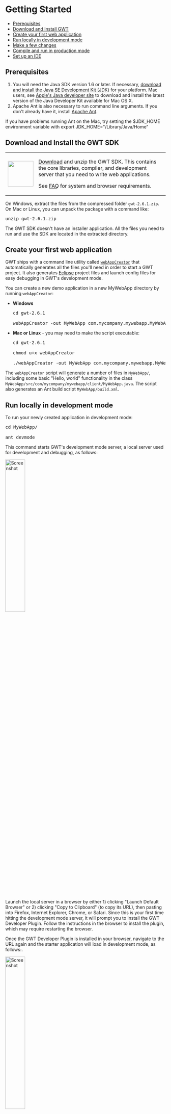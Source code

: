 Getting Started
===

- [Prerequisites](#prereqs)
- [Download and Install GWT](#download)
- [Create your first web application](#create)
- [Run locally in development mode](#run)
- [Make a few changes](#change)
- [Compile and run in production mode](#compile)
- [Set up an IDE](#setup)

<h2 id="prereqs">Prerequisites</h2>

1.  You will need the Java SDK version 1.6 or later. If necessary, <a
    href="http://java.sun.com/javase/downloads/" rel="nofollow">download and
    install the Java SE Development Kit (JDK)</a> for your platform. Mac users,
    see <a href="http://developer.apple.com/java/">Apple's Java developer
    site</a> to download and install the latest version of the Java Developer
    Kit available for Mac OS X.
2.  Apache Ant is also necessary to run command line arguments. If
    you don't already have it, install <a href="http://ant.apache.org/" rel="nofollow">Apache Ant</a>.

If you have problems running Ant on the Mac, try setting the
$JDK_HOME environment variable with export JDK_HOME="/Library/Java/Home"

<h2 id="download">Download and Install the GWT SDK</h2>

<table class="download">
  <tbody><tr>
    <td>
      <img src="images/sdk-sm.png" style="float: left; width: 80px; height:
      80px;" />
    </td>
    <td>
      <p>
        <a href='download.html'>Download</a> and unzip the GWT SDK. This contains the core
        libraries, compiler, and development server that you need to write web
        applications.
      </p>
      <p>
        See <a href="doc/latest/FAQ_GettingStarted.html">FAQ</a>
        for system and browser requirements.
      </p>
    </td>
  </tr>
</tbody></table>


On Windows, extract the files from the compressed folder <code>gwt-2.6.1.zip</code>.  On Mac or Linux, you can unpack the package with a command like:

<pre class="code">unzip gwt-2.6.1.zip</pre>

The GWT SDK doesn't have an installer application.  All the files you  need to
run and use the SDK are located in the extracted directory.


<h2 id="create">Create your first web application </h2>

GWT ships with a command line utility called <code><a href="doc/latest/RefCommandLineTools.html#webAppCreator">webAppCreator</a></code> that automatically generates all the files you'll need in order to start a GWT project.  It also generates <a href="http://www.eclipse.org/" rel="nofollow">Eclipse</a> project files and launch config files for easy debugging in GWT's development mode.

You can create a new demo application in a new MyWebApp directory by running <code>webAppCreator</code>:

<ul>
<li><b>Windows</b>

<pre class="code">
cd gwt-2.6.1

webAppCreator -out MyWebApp com.mycompany.mywebapp.MyWebApp
</pre>
</li>

<li><b>Mac or Linux</b> - you may need to make the script executable:

<pre class="code">
cd gwt-2.6.1

chmod u+x webAppCreator

./webAppCreator -out MyWebApp com.mycompany.mywebapp.MyWebApp
</pre>
</li>
</ul>

<p>The <code>webAppCreator</code> script will generate a number of files in
<code>MyWebApp/</code>, including some basic &quot;Hello, world&quot;
functionality in the class
<code>MyWebApp/src/com/mycompany/mywebapp/client/MyWebApp.java</code>.  The
script also generates an Ant build script <code>MyWebApp/build.xml</code>.</p>


<h2 id="run">Run locally in development mode</h2>
<p>To run your newly created application in development mode:

<pre class="code">
cd MyWebApp/

ant devmode
</pre>

<p>
  This command starts GWT's development mode server, a local server used for
  development and debugging, as follows:
</p>

<div class="screenshot"><a href="images/myapplication-devmode.png"><img src="images/myapplication-devmode.png" alt="Screenshot" width="35%"/></a></div>

<p>
  Launch the local server in a browser by either 1) clicking "Launch Default Browser"
  or 2) clicking "Copy to Clipboard" (to copy its URL), then pasting into Firefox, Internet Explorer,
  Chrome, or Safari. Since this is your first time
  hitting the development mode server, it will prompt you to install the GWT
  Developer Plugin. Follow the instructions in the browser to install the plugin, which
  may require restarting the browser.
</p>
<p>
  Once the GWT Developer Plugin is installed in your browser, navigate to
  the URL again and the starter application will load in development mode, as follows:.
</p>
<div class="screenshot"><a href="images/myapplication-browser.png"><img src="images/myapplication-browser.png" alt="Screenshot" width="35%"/></a></div>


<h2 id="change">Make a few changes</h2>
<p>The source code for the starter application is in the
<code>MyWebApp/src/</code> subdirectory, where MyWebApp is the name you gave to
the project above. You'll see two packages,
<code>com.mycompany.mywebapp.client</code> and
<code>com.mycompany.mywebapp.server</code>. Inside the client package is code that will eventually be compiled to JavaScript and run as client code in the browser. The java files in the server package will be run as Java bytecode on a server, in the case of this Quick Start on the App Engine servers.</p>

<p>
  Look inside <code>com/mycompany/mywebapp/client/MyWebApp.java</code>. Line 41 constructs the "Send" button.
</p>

<pre class="code">final Button sendButton = new Button(&quot;Send&quot;);</pre>

<p>
  Change the text from &quot;Send&quot; to &quot;Send to Server&quot;.
</p>

<pre class="code">final Button sendButton = new Button(&quot;Send to Server&quot;);</pre>


<p>Now, save the file and simply click "Refresh" in your browser to see your change. The button should now say &quot;Send to Server&quot; instead of &quot;Send&quot;:</p>


<h2 id="compile">Compile and run in production mode</h2>

<p>To run the application as JavaScript in what GWT calls "production mode", compile the application by executing:

<pre class="code">ant build</pre></p>

<p>The "build" Ant target invokes the GWT compiler which generates a number of
JavaScript and HTML files from the MyWebApp Java source code in the
<code>MyWebApp/war/</code> subdirectory.  To see the application, open the file
<code>MyWebApp/war/MyWebApp.html</code> in your web browser.  The application
should look identical to the development mode above.</p>

<p>Congratulations! You've created your first web application using GWT.
Since you've compiled the project, you're now running pure JavaScript and
HTML that works in IE, Chrome, Firefox, Safari, and Opera. You could now deploy
your application to production by serving the HTML and JavaScript files in your
<code>MyWebApp/war/</code> directory from your web servers.</p>

<h2 id="setup">Set up an IDE</h2>
<p>Now that you've created your first app, you probably want to do something a
bit more interesting. But first, if you normally work with an IDE you'll want to
set up Eclipse to use the GWT SDK:
</p>

<p><a href="usingeclipse.html">Set up Eclipse</a></p>

<p>
If you are going to stick with the command line, check out Speed Tracer	 and then
head over to <a href="doc/latest/tutorial/gettingstarted.html">Build a Sample GWT App</a>.
</p>
